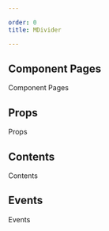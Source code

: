 ```yaml
---

order: 0
title: MDivider

---
```

 
## Component Pages
 
Component Pages
 
## Props
 
Props
 
## Contents
 
Contents
 
## Events
 
Events
 
